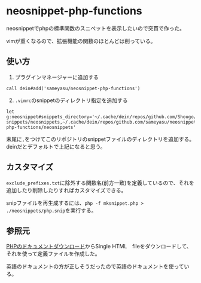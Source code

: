 # neosnippet-php-functions

neosnippetでphpの標準関数のスニペットを表示したいので突貫で作った。

vimが重くなるので、拡張機能の関数のほとんどは削っている。

## 使い方

1. プラグインマネージャーに追加する

```
call dein#add('sameyasu/neosnippet-php-functions')
```

2. `.vimrc`のsnippetのディレクトリ指定を追加する

```
let g:neosnippet#snippets_directory='~/.cache/dein/repos/github.com/Shougo/neosnippet-snippets/neosnippets,~/.cache/dein/repos/github.com/sameyasu/neosnippet-php-functions/neosnippets'
```

末尾に`,`をつけてこのリポジトリのsnippetファイルのディレクトリを追加する。
deinだとデフォルトで上記になると思う。

## カスタマイズ

`exclude_prefixes.txt`に除外する関数名(前方一致)を定義しているので、それを追加したり削除したりすればカスタマイズできる。

snipファイルを再生成するには、`php -f mksnippet.php > ./neosnippets/php.snip`を実行する。

## 参照元

[PHPのドキュメントダウンロード](http://php.net/download-docs.php)からSingle HTML　fileをダウンロードして、それを使って定義ファイルを作成した。

英語のドキュメントの方が正しそうだったので英語のドキュメントを使っている。
